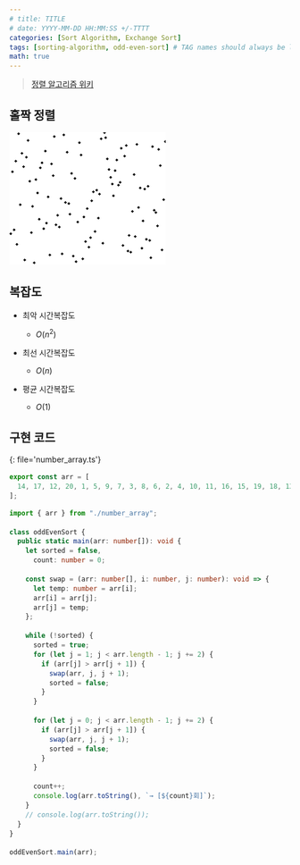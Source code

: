 ```yaml
---
# title: TITLE
# date: YYYY-MM-DD HH:MM:SS +/-TTTT
categories: [Sort Algorithm, Exchange Sort]
tags: [sorting-algorithm, odd-even-sort] # TAG names should always be lowercase
math: true
---
```


> [정렬 알고리즘 위키](https://ko.wikipedia.org/wiki/%EC%A0%95%EB%A0%AC_%EC%95%8C%EA%B3%A0%EB%A6%AC%EC%A6%98)

## 홀짝 정렬

![odd_even_sort](/assets/img/sort/gif/odd_even_sort.gif)

## 복잡도

- 최악 시간복잡도

  - $O(n^2)$

- 최선 시간복잡도

  - $O(n)$

- 평균 시간복잡도

  - $O(1)$

## 구현 코드

{: file='number_array.ts'}

```ts
export const arr = [
  14, 17, 12, 20, 1, 5, 9, 7, 3, 8, 6, 2, 4, 10, 11, 16, 15, 19, 18, 13,
];
```

```ts
import { arr } from "./number_array";

class oddEvenSort {
  public static main(arr: number[]): void {
    let sorted = false,
      count: number = 0;

    const swap = (arr: number[], i: number, j: number): void => {
      let temp: number = arr[i];
      arr[i] = arr[j];
      arr[j] = temp;
    };

    while (!sorted) {
      sorted = true;
      for (let j = 1; j < arr.length - 1; j += 2) {
        if (arr[j] > arr[j + 1]) {
          swap(arr, j, j + 1);
          sorted = false;
        }
      }

      for (let j = 0; j < arr.length - 1; j += 2) {
        if (arr[j] > arr[j + 1]) {
          swap(arr, j, j + 1);
          sorted = false;
        }
      }

      count++;
      console.log(arr.toString(), `→ [${count}회]`);
    }
    // console.log(arr.toString());
  }
}

oddEvenSort.main(arr);
```
